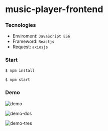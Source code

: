 # music-player-frontend

<!-- TODO: Add description -->

### Tecnologies

- Enviroment: `JavaScript ES6`
- Frameword: `Reactjs`
- Request: `axiosjs`

### Start

```sh
$ npm install

$ npm start
```

### Demo

![demo](https://i.ibb.co/7bm0jD1/Captura-de-pantalla-de-2020-06-13-23-16-08.png)

![demo-dos](https://i.ibb.co/S3RJhYJ/Captura-de-pantalla-de-2020-06-13-23-15-57.png)

![demo-tres](https://i.ibb.co/SwwbYv7/Captura-de-pantalla-de-2020-06-13-23-15-46.png)